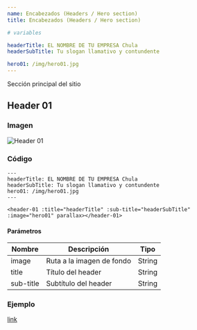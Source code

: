 ```yaml
---
name: Encabezados (Headers / Hero section)
title: Encabezados (Headers / Hero section)

# variables

headerTitle: EL NOMBRE DE TU EMPRESA Chula
headerSubTitle: Tu slogan llamativo y contundente

hero01: /img/hero01.jpg
---
```


Sección principal del sitio

## Header 01

### Imagen

![Header 01](~@assets/header-01.png "Header 01")

### Código

```
---
headerTitle: EL NOMBRE DE TU EMPRESA Chula
headerSubTitle: Tu slogan llamativo y contundente
hero01: /img/hero01.jpg
---

<header-01 :title="headerTitle" :sub-title="headerSubTitle" :image="hero01" parallax></header-01>

```

#### Parámetros

| Nombre      | Descripción        | Tipo |
| ----------- | ----------- | ----------- |
| image       | Ruta a la imagen de fondo      | String |
| title       | Título del header      |        String  |
| sub-title   | Subtítulo del header      |     String  |

### Ejemplo

[link](https://redplanet.devlez.com/lodestar#header01) 